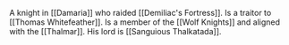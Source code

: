 A knight in [[Damaria]] who raided [[Demiliac's Fortress]]. Is a traitor to [[Thomas Whitefeather]]. Is a member of the [[Wolf Knights]] and aligned with the [[Thalmar]]. His lord is [[Sanguious Thalkatada]].
